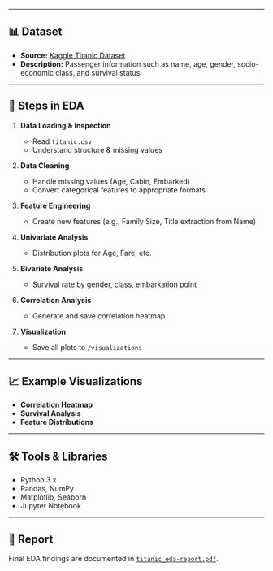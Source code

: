 
---

## 📊 Dataset
- **Source:** [Kaggle Titanic Dataset](https://www.kaggle.com/c/titanic/data)
- **Description:** Passenger information such as name, age, gender, socio-economic class, and survival status.

---

## 🚀 Steps in EDA
1. **Data Loading & Inspection**
   - Read `titanic.csv`
   - Understand structure & missing values

2. **Data Cleaning**
   - Handle missing values (Age, Cabin, Embarked)
   - Convert categorical features to appropriate formats

3. **Feature Engineering**
   - Create new features (e.g., Family Size, Title extraction from Name)

4. **Univariate Analysis**
   - Distribution plots for Age, Fare, etc.

5. **Bivariate Analysis**
   - Survival rate by gender, class, embarkation point

6. **Correlation Analysis**
   - Generate and save correlation heatmap

7. **Visualization**
   - Save all plots to `/visualizations`

---

## 📈 Example Visualizations
- **Correlation Heatmap**
- **Survival Analysis**
- **Feature Distributions**

---

## 🛠️ Tools & Libraries
- Python 3.x
- Pandas, NumPy
- Matplotlib, Seaborn
- Jupyter Notebook

---

## 📜 Report
Final EDA findings are documented in [`titanic_eda-report.pdf`](titanic_eda_report.pdf).
